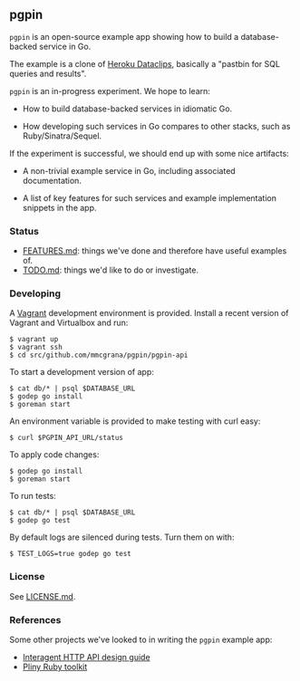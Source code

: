 ## pgpin

`pgpin` is an open-source example app showing how to build
a database-backed service in Go.

The example is a clone of [Heroku Dataclips](https://dataclips.heroku.com),
basically a "pastbin for SQL queries and results".

`pgpin` is an in-progress experiment. We hope to learn:

* How to build database-backed services in idiomatic Go.

* How developing such services in Go compares to other
  stacks, such as Ruby/Sinatra/Sequel.

If the experiment is successful, we should end up with some
nice artifacts:

* A non-trivial example service in Go, including associated
  documentation.

* A list of key features for such services and example
  implementation snippets in the app.

### Status

* [FEATURES.md](FEATURES.md): things we've done and
  therefore have useful examples of.
* [TODO.md](TODO.md): things we'd like to do or investigate.

### Developing

A [Vagrant](http://www.vagrantup.com/) development
environment is provided. Install a recent version of Vagrant
and Virtualbox and run:

```console
$ vagrant up
$ vagrant ssh
$ cd src/github.com/mmcgrana/pgpin/pgpin-api
```

To start a development version of app:

```console
$ cat db/* | psql $DATABASE_URL
$ godep go install
$ goreman start
```

An environment variable is provided to make testing with
curl easy:

```console
$ curl $PGPIN_API_URL/status
```

To apply code changes:

```console
$ godep go install
$ goreman start
```

To run tests:

```console
$ cat db/* | psql $DATABASE_URL
$ godep go test
```

By default logs are silenced during tests. Turn them on
with:

```console
$ TEST_LOGS=true godep go test
```

### License

See [LICENSE.md](LICENSE.md).

### References

Some other projects we've looked to in writing the `pgpin`
example app:

* [Interagent HTTP API design guide](https://github.com/interagent/http-api-design)
* [Pliny Ruby toolkit](https://github.com/interagent/pliny)
